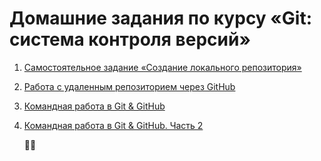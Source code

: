 # Домашние задания по курсу «Git: система контроля версий»

1. [Самостоятельное задание «Создание локального репозитория»](self/README.md)
1. [Работа с удаленным репозиторием через GitHub](remote/README.md)
1. [Командная работа в Git & GitHub](team/README.md) 
1. [Командная работа в Git & GitHub. Часть 2](team-2/README.md)

   ✍🏻
